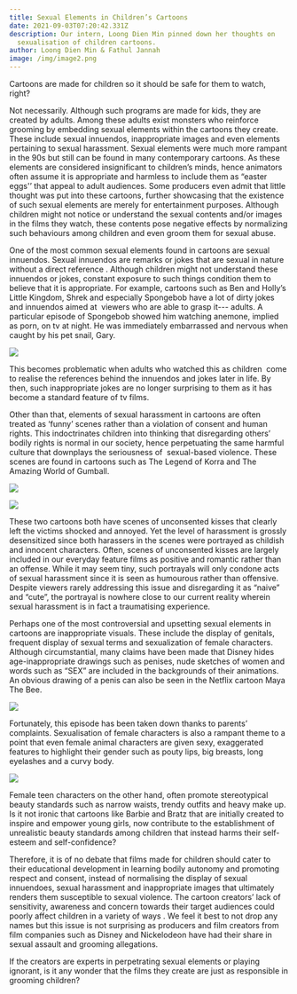 ```yaml
---
title: Sexual Elements in Children’s Cartoons
date: 2021-09-03T07:20:42.331Z
description: Our intern, Loong Dien Min pinned down her thoughts on
  sexualisation of children cartoons.
author: Loong Dien Min & Fathul Jannah
image: /img/image2.png
---
```

Cartoons are made for children so it should be safe for them to watch, right?

Not necessarily. Although such programs are made for kids, they are created by adults. Among these adults exist monsters who reinforce grooming by embedding sexual elements within the cartoons they create. These include sexual innuendos, inappropriate images and even elements pertaining to sexual harassment. Sexual elements were much more rampant in the 90s but still can be found in many contemporary cartoons. As these elements are considered insignificant to children’s minds, hence animators often assume it is appropriate and harmless to include them as “easter eggs'’ that appeal to adult audiences. Some producers even admit that little thought was put into these cartoons, further showcasing that the existence of such sexual elements are merely for entertainment purposes. Although children might not notice or understand the sexual contents and/or images in the films they watch, these contents pose negative effects by normalizing such behaviours among children and even groom them for sexual abuse.

One of the most common sexual elements found in cartoons are sexual innuendos. Sexual innuendos are remarks or jokes that are sexual in nature without a direct reference . Although children might not understand these innuendos or jokes, constant exposure to such things condition them to believe that it is appropriate. For example, cartoons such as Ben and Holly’s Little Kingdom, Shrek and especially Spongebob have a lot of dirty jokes and innuendos aimed at  viewers who are able to grasp it--- adults. A particular episode of Spongebob showed him watching anemone, implied as porn, on tv at night. He was immediately embarrassed and nervous when caught by his pet snail, Gary. 

![](/img/image1.jpeg)

This becomes problematic when adults who watched this as children  come to realise the references behind the innuendos and jokes later in life. By then, such inappropriate jokes are no longer surprising to them as it has become a standard feature of tv films.

Other than that, elements of sexual harassment in cartoons are often treated as ‘funny’ scenes rather than a violation of consent and human rights. This indoctrinates children into thinking that disregarding others’ bodily rights is normal in our society, hence perpetuating the same harmful culture that downplays the seriousness of  sexual-based violence. These scenes are found in cartoons such as The Legend of Korra and The Amazing World of Gumball. 

![](/img/image2.png)

![](/img/image3.png)

These two cartoons both have scenes of unconsented kisses that clearly left the victims shocked and annoyed. Yet the level of harassment is grossly desensitized since both harassers in the scenes were portrayed as childish and innocent characters. Often, scenes of unconsented kisses are largely included in our everyday feature films as positive and romantic rather than an offense. While it may seem tiny, such portrayals will only condone acts of sexual harassment since it is seen as humourous rather than offensive. Despite viewers rarely addressing this issue and disregarding it as “naive” and “cute”, the portrayal is nowhere close to our current reality wherein sexual harassment is in fact a traumatising experience.

Perhaps one of the most controversial and upsetting sexual elements in cartoons are inappropriate visuals. These include the display of genitals, frequent display of sexual terms and sexualization of female characters. Although circumstantial, many claims have been made that Disney hides age-inappropriate drawings such as penises, nude sketches of women and words such as “SEX” are included in the backgrounds of their animations. An obvious drawing of a penis can also be seen in the Netflix cartoon Maya The Bee. 

![](/img/image4.jpeg)

Fortunately, this episode has been taken down thanks to parents’ complaints. Sexualisation of female characters is also a rampant theme to a point that even female animal characters are given sexy, exaggerated features to highlight their gender such as pouty lips, big breasts, long eyelashes and a curvy body. 

![](/img/image5.jpeg)

Female teen characters on the other hand, often promote stereotypical beauty standards such as narrow waists, trendy outfits and heavy make up. Is it not ironic that cartoons like Barbie and Bratz that are initially created to inspire and empower young girls, now contribute to the establishment of unrealistic beauty standards among children that instead harms their self-esteem and self-confidence?

Therefore, it is of no debate that films made for children should cater to their educational development in learning bodily autonomy and promoting respect and consent, instead of normalising the display of sexual innuendoes, sexual harassment and inappropriate images that ultimately renders them susceptible to sexual violence. The cartoon creators’ lack of sensitivity, awareness and concern towards their target audiences could poorly affect children in a variety of ways . We feel it best to not drop any names but this issue is not surprising as producers and film creators from film companies such as Disney and Nickelodeon have had their share in sexual assault and grooming allegations. 

If the creators are experts in perpetrating sexual elements or playing ignorant, is it any wonder that the films they create are just as responsible in grooming children?